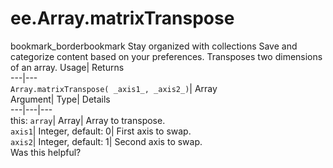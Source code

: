  
#  ee.Array.matrixTranspose 
bookmark_borderbookmark Stay organized with collections  Save and categorize content based on your preferences.
Transposes two dimensions of an array. 
Usage| Returns  
---|---  
`Array.matrixTranspose( _axis1_, _axis2_)`| Array  
Argument| Type| Details  
---|---|---  
this: `array`| Array| Array to transpose.  
`axis1`| Integer, default: 0| First axis to swap.  
`axis2`| Integer, default: 1| Second axis to swap.  
Was this helpful?
